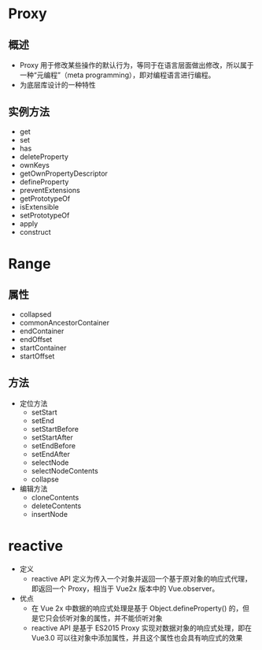 # Proxy

## 概述
  - Proxy 用于修改某些操作的默认行为，等同于在语言层面做出修改，所以属于一种“元编程”（meta programming），即对编程语言进行编程。
  - 为底层库设计的一种特性

## 实例方法
  - get
  - set
  - has
  - deleteProperty
  - ownKeys
  - getOwnPropertyDescriptor
  - defineProperty
  - preventExtensions
  - getPrototypeOf
  - isExtensible
  - setPrototypeOf
  - apply
  - construct

# Range

## 属性
  - collapsed
  - commonAncestorContainer
  - endContainer
  - endOffset
  - startContainer
  - startOffset 
## 方法
  - 定位方法
    - setStart
    - setEnd
    - setStartBefore
    - setStartAfter
    - setEndBefore
    - setEndAfter
    - selectNode
    - selectNodeContents
    - collapse
  - 编辑方法
    - cloneContents
    - deleteContents
    - insertNode

# reactive
- 定义
  - reactive API 定义为传入一个对象并返回一个基于原对象的响应式代理，即返回一个 Proxy，相当于 Vue2x 版本中的 Vue.observer。 
- 优点
  - 在 Vue 2x 中数据的响应式处理是基于 Object.defineProperty() 的，但是它只会侦听对象的属性，并不能侦听对象
  - reactive API 是基于 ES2015 Proxy 实现对数据对象的响应式处理，即在 Vue3.0 可以往对象中添加属性，并且这个属性也会具有响应式的效果